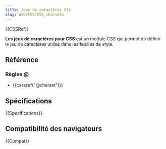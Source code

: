 ```yaml
---
title: Jeux de caractères CSS
slug: Web/CSS/CSS_charsets
---
```


{{CSSRef}}

**Les jeux de caractères pour CSS** est un module CSS qui permet de définir le jeu de caractères utilisé dans les feuilles de style.

## Référence

### Règles @

- {{cssxref("@charset")}}

## Spécifications

{{Specifications}}

## Compatibilité des navigateurs

{{Compat}}
